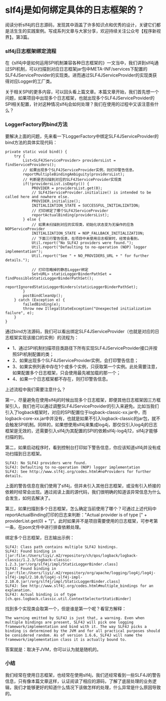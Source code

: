 # slf4j是如何绑定具体的日志框架的？

阅读分析slf4j的日志源码，发现其中涵盖了许多知识点和优秀的设计，关键它们都是活生生的实践案例。写成系列文章与大家分享，欢迎持续关注公众号【程序新视界】。第3篇。

### slf4j日志框架绑定流程

在《slf4j中是如何运用SPI机制兼容各种日志框架的》一文当中，我们讲到slf4j通过SPI机制，可以扫描到对应日志框架jar包中META-INF/services下配置的SLF4JServiceProvider的实现类。进而通过SLF4JServiceProvider的实现类获得对应Logger的工厂类。

关于相关SPI的更多内容，可以回头看上篇文章。本篇文章开始，我们首先想一个问题，如果项目中出现多个日志框架，也就出现多个SLF4JServiceProvider的SPI相关配置，针对这种情况slf4j会如何处理？我们在使用的过程中又该注意些什么？

### LoggerFactory的bind方法

要解决上面的问题，先来看一下LoggerFactory中绑定SLF4JServiceProvider的bind方法的具体实现代码：

```
private static void bind() {
    try {
        List<SLF4JServiceProvider> providersList = findServiceProviders();
        // 如果出现多个SLF4JServiceProvider实例，则打印警告信息。
        reportMultipleBindingAmbiguity(providersList);
        // 判断是否扫描到对应的SLF4JServiceProvider实现类
        if(!providersList.isEmpty()) {
            PROVIDER = providersList.get(0);
            // SLF4JServiceProvider.initialize() is intended to be called here and nowhere else.
            PROVIDER.initialize();
            INITIALIZATION_STATE = SUCCESSFUL_INITIALIZATION;
            // 打印绑定了哪个SLF4JServiceProvider
            reportActualBinding(providersList);
        } else {
            // 如果未扫描到对应的实现类，初始化状态变为无操作的应急NOPServiceProvider
            INITIALIZATION_STATE = NOP_FALLBACK_INITIALIZATION;
            // 下面三行警告信息，在项目中未使用日志框架时，经常会看到。
            Util.report("No SLF4J providers were found.");
            Util.report("Defaulting to no-operation (NOP) logger implementation");
            Util.report("See " + NO_PROVIDERS_URL + " for further details.");

            // 打印忽略掉的静态Logger绑定
            Set<URL> staticLoggerBinderPathSet = findPossibleStaticLoggerBinderPathSet();
            reportIgnoredStaticLoggerBinders(staticLoggerBinderPathSet);
        }
        postBindCleanUp();
    } catch (Exception e) {
        failedBinding(e);
        throw new IllegalStateException("Unexpected initialization failure", e);
    }
}
```
通过bind方法源码，我们可以看出绑定SLF4JServiceProvider（也就是对应的日志框架实现该接口的实例）的流程为：
- 1、通过SPI机制扫描项目类路径下所有实现SLF4JServiceProvider接口并按照SPI机制配置的类；
- 2、如果出现多个SLF4JServiceProvider实例，会打印警告信息；
- 3、如果实例列表中存在1个或多个实例，只获取第一个实例。此处需要注意，如果配置多个日志框架，只会使用最先被加载的那一个；
- 4、如果一个日志框架都不存在，则打印警告信息。

上述流程中我们需要注意什么？

第一，尽量避免在使用slf4j的时候出现多个日志框架，即便其他日志框架因三方框架引入，我们也可以通过调整SLF4JServiceProvider的引入来避免。比如当我们引入了logback框架时，对应的SPI配置位于logback-classic-xx.jar中，而logback-core-xx.jar中并没有，也就是如果不引入logback-classic的jar包，就不会触发SPI机制。同样的，如果想使用slf4j来集成log4j，那仅仅引入log4j的日志框架是无效的，还需要引入slf4j为其配置的SPI的依赖slf4j-log4j12，slf4j才能够扫描的到。

第二，如果启动程序时，看到控制台打印如下警告信息，你应该知道slf4j并没有成功扫描到日志框架。

```
SLF4J: No SLF4J providers were found.
SLF4J: Defaulting to no-operation (NOP) logger implementation
SLF4J: See http://www.slf4j.org/codes.html#noProviders for further details.
```
上面的警告信息在我们使用了slf4j，但并未引入其他日志框架，或没有引入桥接的依赖时经常会出现。通过阅读上面的源代码，我们很明确的知道该异常信息为什么会发生，如何去解决了。

第三，如果扫描到多个日志框架，怎么确定当前使用了哪个？可通过上述代码中reportActualBinding打印的日志来判断："Actual provider is of type [" + providerList.get(0) + "]"。此时如果并不是项目需要使用的日志框架，可参考第一条，在pom文件中进行排查依赖处理。

绑定多个日志框架，日志输出示例：
```
SLF4J: Class path contains multiple SLF4J bindings.
SLF4J: Found binding in [jar:file:/Users/liyi/.m2/repository/ch/qos/logback/logback-classic/1.2.3/logback-classic-1.2.3.jar!/org/slf4j/impl/StaticLoggerBinder.class]
SLF4J: Found binding in [jar:file:/Users/liyi/.m2/repository/org/apache/logging/log4j/log4j-slf4j-impl/2.10.0/log4j-slf4j-impl-2.10.0.jar!/org/slf4j/impl/StaticLoggerBinder.class]
SLF4J: See http://www.slf4j.org/codes.html#multiple_bindings for an explanation.
SLF4J: Actual binding is of type [ch.qos.logback.classic.util.ContextSelectorStaticBinder]

```

找到多个实现类会取第一个，但是谁是第一个呢？看官方解释：

```
The warning emitted by SLF4J is just that, a warning. Even when multiple bindings are present, SLF4J will pick one logging framework/implementation and bind with it. The way SLF4J picks a binding is determined by the JVM and for all practical purposes should be considered random. As of version 1.6.6, SLF4J will name the framework/implementation class it is actually bound to.
```
答案就是：取决于JVM，你可以认为就是随机的。


### 小结

我们经常在使用日志框架，也经常在使用slf4j，我们还经常看到一些SLF4J的警告信息，只有像本篇文章这样，认证阅读了相应的源码，了解了底层处理的业务逻辑，我们才能够更好的知道什么情况下该做怎样的处理，什么异常是什么原因导致的。

